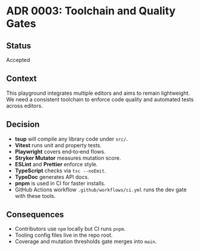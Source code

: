 # ADR 0003: Toolchain and Quality Gates

## Status

Accepted

## Context

This playground integrates multiple editors and aims to remain lightweight. We need a consistent toolchain to enforce code quality and automated tests across editors.

## Decision

- **tsup** will compile any library code under `src/`.
- **Vitest** runs unit and property tests.
- **Playwright** covers end‑to‑end flows.
- **Stryker Mutator** measures mutation score.
- **ESLint** and **Prettier** enforce style.
- **TypeScript** checks via `tsc --noEmit`.
- **TypeDoc** generates API docs.
- **pnpm** is used in CI for faster installs.
- GitHub Actions workflow `.github/workflows/ci.yml` runs the dev gate with these tools.

## Consequences

- Contributors use `npm` locally but CI runs `pnpm`.
- Tooling config files live in the repo root.
- Coverage and mutation thresholds gate merges into `main`.
